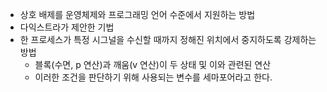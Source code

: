 - 상호 배제를 운영체제와 프로그래밍 언어 수준에서 지원하는 방법
- 다익스트라가 제안한 기법
- 한 프로세스가 특정 시그널을 수신할 때까지 정해진 위치에서 중지하도록 강제하는 방법
	- 블록(수면, p 연산)과 깨움(v 연산)이 두 상태 및 이와 관련된 연산
	- 이러한 조건을 판단하기 위해 사용되는 변수를 세마포어라고 한다.